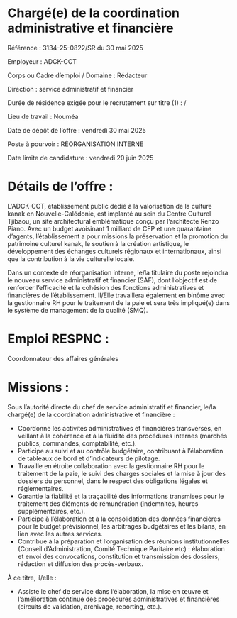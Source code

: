 # Chargé(e) de la coordination administrative et financière

Référence : 3134-25-0822/SR du 30 mai 2025

Employeur : ADCK-CCT

Corps ou Cadre d’emploi / Domaine : Rédacteur

Direction : service administratif et financier

Durée de résidence exigée pour le recrutement sur titre (1) : /

Lieu de travail : Nouméa

Date de dépôt de l’offre : vendredi 30 mai 2025

Poste à pourvoir : RÉORGANISATION INTERNE

Date limite de candidature : vendredi 20 juin 2025

# Détails de l’offre :

L'ADCK-CCT, établissement public dédié à la valorisation de la culture kanak en Nouvelle-Calédonie, est implanté au sein du Centre Culturel Tjibaou, un site architectural emblématique conçu par l’architecte Renzo Piano. Avec un budget avoisinant 1 milliard de CFP et une quarantaine d’agents, l’établissement a pour missions la préservation et la promotion du patrimoine culturel kanak, le soutien à la création artistique, le développement des échanges culturels régionaux et internationaux, ainsi que la contribution à la vie culturelle locale.

Dans un contexte de réorganisation interne, le/la titulaire du poste rejoindra le nouveau service administratif et financier (SAF), dont l’objectif est de renforcer l’efficacité et la cohésion des fonctions administratives et financières de l’établissement. Il/Elle travaillera également en binôme avec la gestionnaire RH pour le traitement de la paie et sera très impliqué(e) dans le système de management de la qualité (SMQ).

# Emploi RESPNC :

Coordonnateur des affaires générales

# Missions :

Sous l’autorité directe du chef de service administratif et financier, le/la chargé(e) de la coordination administrative et financière :

- Coordonne les activités administratives et financières transverses, en veillant à la cohérence et à la fluidité des procédures internes (marchés publics, commandes, comptabilité, etc.).
- Participe au suivi et au contrôle budgétaire, contribuant à l’élaboration de tableaux de bord et d’indicateurs de pilotage.
- Travaille en étroite collaboration avec la gestionnaire RH pour le traitement de la paie, le suivi des charges sociales et la mise à jour des dossiers du personnel, dans le respect des obligations légales et réglementaires.
- Garantie la fiabilité et la traçabilité des informations transmises pour le traitement des éléments de rémunération (indemnités, heures supplémentaires, etc.).
- Participe à l’élaboration et à la consolidation des données financières pour le budget prévisionnel, les arbitrages budgétaires et les bilans, en lien avec les autres services.
- Contribue à la préparation et l’organisation des réunions institutionnelles (Conseil d’Administration, Comité Technique Paritaire etc) : élaboration et envoi des convocations, constitution et transmission des dossiers, rédaction et diffusion des procès-verbaux.

À ce titre, il/elle :

- Assiste le chef de service dans l’élaboration, la mise en œuvre et l’amélioration continue des procédures administratives et financières (circuits de validation, archivage, reporting, etc.).